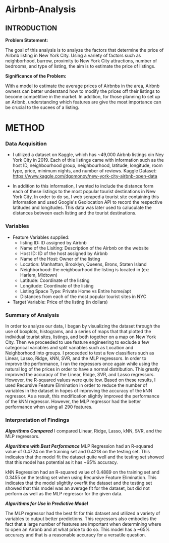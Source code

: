 # Airbnb-Analysis

## INTRODUCTION
**Problem Statement:**

The goal of this analysis is to analyze the factors that determine the price of Airbnb listing in New York City. Using a variety of factors such as neighborhood, burrow, proximity to New York City attractions, number of bedrooms, and type of listing, the aim is to estimate the price of listings.

**Significance of the Problem:**

With a model to estimate the average prices of Airbnbs in the area, Airbnb owners can better understand how to modify the prices off their listings to become competitive in the market. In addition, for those planning to set up an Aribnb, understanding which features are give the most importance can be crucial to the sucees of a listing.

# METHOD
### Data Acquisition

* I utilized a dataset on Kaggle, which has ~49,000 Airbnb listings oin Ney York City in 2019. Each of thie listings came with information such as the  host ID, neighbourhood group, neighbourhood, latitude, longitude, room type, price, minimum nights, and number of reviews. 
Kaggle Dataset: https://www.kaggle.com/dgomonov/new-york-city-airbnb-open-data

* In addition to this information, I wanted to include the distance form each of these listings to the most popular tourist destinations in New York City. In order to do so, I web scraped a tourist site containing this information and used Google's Geolocation API to record the respective latitudes and longitudes. This data was later used to caluculate the distances between each listing and the tourist destinations.

### Variables
* Feature Variables supplied: 
    * listing ID: ID assigned by Airbnb
    * Name of the Lisiting: Description of the Airbnb on the website
    * Host ID: ID of the host assigned by Airbnb
    * Name of the Host: Owner of the listing
    * Location: Manhattan, Brooklyn, Queens, Bronx, Staten Island
    * Neighborhood: the neighbourhood the listing is located in (ex: Harlem, Midtown)
    * Latitude: Coordinate of the listing
    * Longitude: Coordinate of the listing
    * Listing Space Type: Private Home vs Entire home/apt 
    * Distances from each of the most popular tourist sites in NYC
* Target Variable: Price of the listing (in dollars)


### Summary of Analysis

In order to analyze our data, I began by visualizing the dataset through the use of boxplots, histograms, and a series of maps that that plotted the individual tourist sites, listings, and both together on a map on New York City. Then we proceeded to use feature engineering to exclude a few categorical variables and split variables such as Location and Neighborhood into groups. I proceeded to test a few classifiers such as Linear, Lasso, Ridge, kNN, SVR, and the MLP regressors. In order to improve the performance, I ran the regressors once again while using the natural log of the prices in order to have a normal distribution. This greatly improved the accuracy of the Linear, Ridge, SVR, and Lasso regressors. However, the R-squared values were quite low. Based on these results, I used Recursive Feature Elimination in order to reduce the number of variables in the dataset in hopes of improving the accuracy of the kNN regressor. As a result, this modification slightly improved the performance of the kNN regressor. However, the MLP regressor had the better performance when using all 290 features.   


### Interpretation of Findings

***Algorithms Compared***
I compared Linear, Ridge, Lasso, kNN, SVR, and  the MLP regressors.

***Algorithms with Best Performance***
MLP Regression had an R-squared value of 0.4724 on the training set and 0.4218 on the testing set. This indicates that the model fit the dataset quite well and the testing set showed that this model has potential as it has ~65% accuracy.

kNN Regression had an R-squared value of 0.4889 on the training set and 0.3455 on the testing set when using Recursive Feature Elimination. This indicates that the model slightlty overfit the dataset and the testing set showed that this model was an average fit for the dataset, but did not perform as well as the MLP regressor for the given data.

***Algorithms for Use in Predictive Model***

The MLP regressor had the best fit for this dataset and utilized a variety of variables to output better predictions. This regressors also embodies the fact that a large number of features are important when determining where to open an Airbnb and at what price to do so. This model has a ~65% accuracy and that is a reasonable accuracy for a versatile question.
